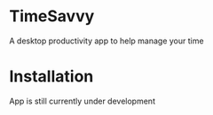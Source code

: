 # TimeSavvy
A desktop productivity app to help manage your time

# Installation
App is still currently under development
